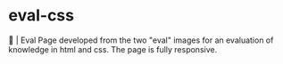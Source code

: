 # eval-css
🚀 | Eval
Page developed from the two "eval" images for an evaluation of knowledge in html and css. The page is fully responsive.
